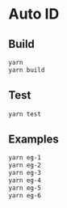 # Auto ID

## Build

```sh
yarn
yarn build
```

## Test

```sh
yarn test
```

## Examples

```sh
yarn eg-1
yarn eg-2
yarn eg-3
yarn eg-4
yarn eg-5
yarn eg-6
```
